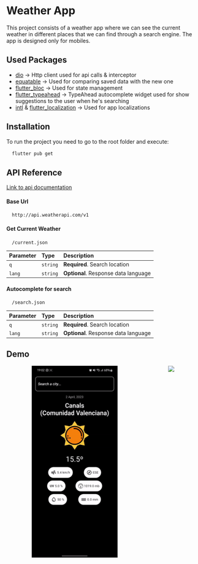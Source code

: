 # Weather App

This project consists of a weather app where we can see the current weather in different places that we can find through a search engine. The app is designed only for mobiles.
## Used Packages

- [dio](https://pub.dev/packages/dio) -> Http client used for api calls & interceptor
- [equatable](https://pub.dev/packages/equatable) -> Used for comparing saved data with the new one
- [flutter_bloc](https://pub.dev/packages/flutter_bloc) -> Used for state management
- [flutter_typeahead](https://pub.dev/packages/flutter_typeahead) -> TypeAhead autocomplete widget used for show suggestions to the user when he's searching
- [intl](https://pub.dev/packages/flutter_bloc) & [flutter_localization](https://pub.dev/packages/flutter_localization) -> Used for app localizations

## Installation

To run the project you need to go to the root folder and execute:

```bash
  flutter pub get
```
## API Reference

[Link to api documentation](https://www.weatherapi.com/docs/)

#### Base Url

```http
  http://api.weatherapi.com/v1
```

#### Get Current Weather

```http
  /current.json
```

| Parameter | Type     | Description                |
| :-------- | :------- | :------------------------- |
| `q` | `string` | **Required**. Search location |
| `lang` | `string` | **Optional**. Response data language |

#### Autocomplete for search

```http
  /search.json
```

| Parameter | Type     | Description                |
| :-------- | :------- | :------------------------- |
| `q` | `string` | **Required**. Search location |
| `lang` | `string` | **Optional**. Response data language |


## Demo
<div style="justify-content:space-around; display:flex; width: auto">
  <img src="https://github.com/dimitar99/weather_app/blob/main/android_demo.gif" height="500px">
  <img src="https://github.com/dimitar99/weather_app/blob/main/ios_demo.gif" height="500px">
</div>

